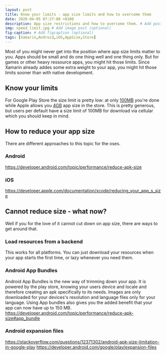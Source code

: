 ```yaml
---
layout: post
title: Know your limits - app size limits and how to overcome them
date: 2020-04-05 07:27:00 +0100
description: App size restrictions and how to overcome them. # Add post description (optional)
img: speed_limit.jpg # Add image post (optional)
fig-caption: # Add figcaption (optional)
tags: [Xamarin,Android,iOS,AppSize,Store]
---
```

Most of you might never get into the position where app size limits matter to you. Apps should be small and do one thing well and one thing only. But for games or other heavy ressource apps, you might hit those limits. Since Xamarin already addes some extra weight to your app, you might hit those limits sooner than with native development.


## Know your limits
For Google Play Store the size limit is pretty low: at only [100MB](https://developer.android.com/google/play/expansion-files) you're done while Apple allows you [4GB](https://developer.apple.com/news/?id=02122015a) app size in the store. This is pretty generous, but users per default have a size limit of 100MB for download via cellular which you should keep in mind.

## How to reduce your app size
There are different approaches to this topic for the oses.

### Android
https://developer.android.com/topic/performance/reduce-apk-size

### iOS
https://developer.apple.com/documentation/xcode/reducing_your_app_s_size

## Cannot reduce size - what now?
Well if you for the love of it cannot cut down on app size, there are ways to get around that.

### Load resources from a backend
This works for all platforms. You can just download your resources when your app starts the first time, or lazy whenever you need them. 

### Android App Bundles
Android App Bundles is the new way of trimming down your app. It is powered by the play store, knowing your users device and locale and therefore creating an apk specifically to its needs. Images are only downloaded for your devices's resolution and language files only for your language. Using App bundles also gives you the added benefit that your app can now have up to 150 MB.
https://developer.android.com/topic/performance/reduce-apk-size#app_bundle

### Android expansion files
https://stackoverflow.com/questions/12371302/android-apk-size-limitation-in-google-play
https://developer.android.com/google/play/expansion-files
